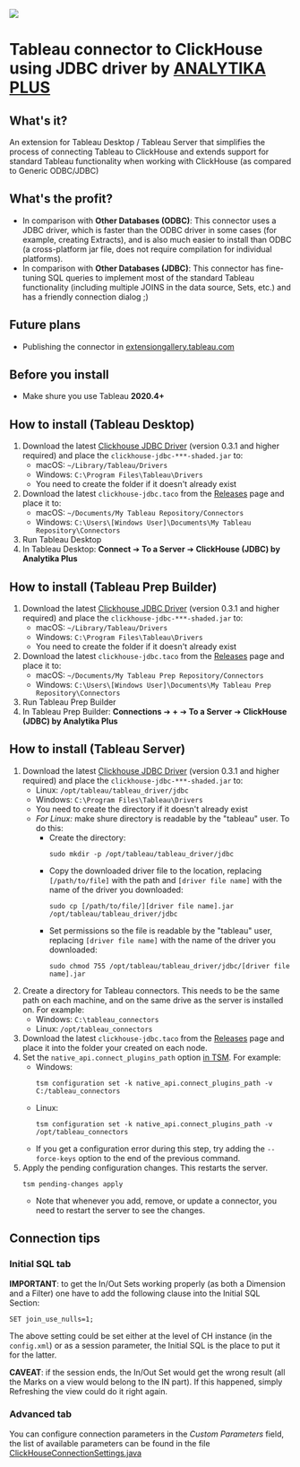 ![](https://analytikaplus.ru/other-media/clickhouse-jdbc-header.png)
# Tableau connector to ClickHouse using JDBC driver by [ANALYTIKA PLUS](https://analytikaplus.ru?utm_source=github&utm_medium=repo&utm_campaign=tableau_clickhouse_connector)


## What's it?

An extension for Tableau Desktop / Tableau Server that simplifies the process of connecting Tableau to ClickHouse and extends support for standard Tableau functionality when working with ClickHouse (as compared to Generic ODBC/JDBC)

## What's the profit?

- In comparison with **Other Databases (ODBC)**: This connector uses a JDBC driver, which is faster than the ODBC driver in some cases (for example, creating Extracts), and is also much easier to install than ODBC (a cross-platform jar file, does not require compilation for individual platforms).
- In comparison with **Other Databases (JDBC)**: This connector has fine-tuning SQL queries to implement most of the standard Tableau functionality (including multiple JOINS in the data source, Sets, etc.) and has a friendly connection dialog ;)

## Future plans
- Publishing the connector in [extensiongallery.tableau.com](https://extensiongallery.tableau.com/connectors)

## Before you install

- Make shure you use Tableau **2020.4+**

## How to install (Tableau Desktop)
1. Download the latest [Clickhouse JDBC Driver](https://github.com/ClickHouse/clickhouse-jdbc/releases) (version 0.3.1 and higher required) and place the `clickhouse-jdbc-***-shaded.jar` to:
    - macOS: `~/Library/Tableau/Drivers`
    - Windows: `C:\Program Files\Tableau\Drivers`
    - You need to create the folder if it doesn't already exist
2. Download the latest `clickhouse-jdbc.taco` from the [Releases](https://github.com/analytikaplus/clickhouse-tableau-connector-jdbc/releases) page and place it to:
    - macOS: `~/Documents/My Tableau Repository/Connectors`
    - Windows: `C:\Users\[Windows User]\Documents\My Tableau Repository\Connectors`
3. Run Tableau Desktop
4. In Tableau Desktop: **Connect** ➔ **To a Server** ➔ **ClickHouse (JDBC) by Analytika Plus**

## How to install (Tableau Prep Builder)
1. Download the latest [Clickhouse JDBC Driver](https://github.com/ClickHouse/clickhouse-jdbc/releases) (version 0.3.1 and higher required) and place the `clickhouse-jdbc-***-shaded.jar` to:
    - macOS: `~/Library/Tableau/Drivers`
    - Windows: `C:\Program Files\Tableau\Drivers`
    - You need to create the folder if it doesn't already exist
2. Download the latest `clickhouse-jdbc.taco` from the [Releases](https://github.com/analytikaplus/clickhouse-tableau-connector-jdbc/releases) page and place it to:
    - macOS: `~/Documents/My Tableau Prep Repository/Connectors`
    - Windows: `C:\Users\[Windows User]\Documents\My Tableau Prep Repository\Connectors`
3. Run Tableau Prep Builder
4. In Tableau Prep Builder: **Connections** ➔ **+** ➔ **To a Server** ➔ **ClickHouse (JDBC) by Analytika Plus**

## How to install (Tableau Server)
1. Download the latest [Clickhouse JDBC Driver](https://github.com/ClickHouse/clickhouse-jdbc/releases) (version 0.3.1 and higher required) and place the `clickhouse-jdbc-***-shaded.jar` to:
    - Linux: `/opt/tableau/tableau_driver/jdbc`
    - Windows: `C:\Program Files\Tableau\Drivers`
    - You need to create the directory if it doesn't already exist
    - *For Linux:* make shure directory is readable by the "tableau" user. To do this:
        - Create the directory:
            ```
            sudo mkdir -p /opt/tableau/tableau_driver/jdbc
            ```
        - Copy the downloaded driver file to the location, replacing `[/path/to/file]` with the path and `[driver file name]` with the name of the driver you downloaded:
            ```
            sudo cp [/path/to/file/][driver file name].jar /opt/tableau/tableau_driver/jdbc
            ```
        - Set permissions so the file is readable by the "tableau" user, replacing `[driver file name]` with the name of the driver you downloaded:
            ```
            sudo chmod 755 /opt/tableau/tableau_driver/jdbc/[driver file name].jar
            ```
2. Create a directory for Tableau connectors. This needs to be the same path on each machine, and on the same drive as the server is installed on. For example:
    - Windows: `C:\tableau_connectors`
    - Linux: `/opt/tableau_connectors` 
3. Download the latest `clickhouse-jdbc.taco` from the [Releases](https://github.com/analytikaplus/clickhouse-tableau-connector-jdbc/releases) page and place it into the folder your created on each node.
4. Set the `native_api.connect_plugins_path` option [in TSM](https://onlinehelp.tableau.com/current/server-linux/en-us/cli_configuration-set_tsm.htm). For example:
    - Windows:
        ```
        tsm configuration set -k native_api.connect_plugins_path -v C:/tableau_connectors
        ```
    - Linux:
        ```
        tsm configuration set -k native_api.connect_plugins_path -v /opt/tableau_connectors
        ```
    - If you get a configuration error during this step, try adding the `--force-keys` option to the end of the previous command.
5. Apply the pending configuration changes. This restarts the server.
    ```
    tsm pending-changes apply
    ```
    - Note that whenever you add, remove, or update a connector, you need to restart the server to see the changes.
## Connection tips
### Initial SQL tab
**IMPORTANT**: to get the In/Out Sets working properly (as both a Dimension and a Filter) one have to add the following clause into the Initial SQL Section: 

```
SET join_use_nulls=1;
```

The above setting could be set either at the level of CH instance (in the `config.xml`) or as a session parameter, the Initial SQL is the place to put it for the latter.

**CAVEAT**: if the session ends, the In/Out Set would get the wrong result (all the Marks on a view would belong to the IN part). If this happened, simply Refreshing the view could do it right again.
### Advanced tab
You can configure connection parameters in the *Custom Parameters* field, the list of available parameters can be found in the file [ClickHouseConnectionSettings.java](https://github.com/ClickHouse/clickhouse-jdbc/blob/master/clickhouse-jdbc/src/main/java/ru/yandex/clickhouse/settings/ClickHouseConnectionSettings.java)
